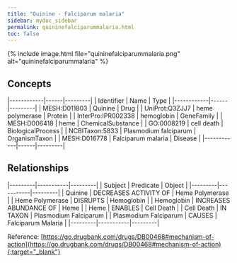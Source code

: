 ```yaml
---
title: "Quinine - Falciparum malaria"
sidebar: mydoc_sidebar
permalink: quininefalciparummalaria.html
toc: false 
---
```


{% include image.html file="quininefalciparummalaria.png" alt="quininefalciparummalaria" %}

## Concepts

|------------|------|---------|
| Identifier | Name | Type    |
|------------|------|---------|
| MESH:D011803 | Quinine | Drug |
| UniProt:Q3ZJJ7 | heme polymerase | Protein |
| InterPro:IPR002338 | hemoglobin | GeneFamily |
| MESH:D006418 | heme | ChemicalSubstance |
| GO:0008219 | cell death | BiologicalProcess |
| NCBITaxon:5833 | Plasmodium falciparum | OrganismTaxon |
| MESH:D016778 | Falciparum malaria | Disease |
|------------|------|---------|

## Relationships

|---------|-----------|---------|
| Subject | Predicate | Object  |
|---------|-----------|---------|
| Quinine | DECREASES ACTIVITY OF | Heme Polymerase |
| Heme Polymerase | DISRUPTS | Hemoglobin |
| Hemoglobin | INCREASES ABUNDANCE OF | Heme |
| Heme | ENABLES | Cell Death |
| Cell Death | IN TAXON | Plasmodium Falciparum |
| Plasmodium Falciparum | CAUSES | Falciparum Malaria |
|---------|-----------|---------|

Reference: [https://go.drugbank.com/drugs/DB00468#mechanism-of-action](https://go.drugbank.com/drugs/DB00468#mechanism-of-action){:target="_blank"}